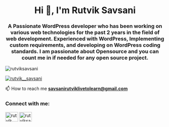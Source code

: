 <h1 align="center">Hi 👋, I'm Rutvik Savsani</h1>
<h3 align="center">A Passionate WordPress developer who has been working on various web technologies for the past 2 years in the field of web development. Experienced with WordPress, Implementing custom requirements, and developing on WordPress coding standards. I am passionate about Opensource and you can count me in if needed for any open source project.</h3>

<p align="left"> <img src="https://komarev.com/ghpvc/?username=rutviksavsani&label=Profile%20views&color=0e75b6&style=flat" alt="rutviksavsani" /> </p>

<p align="left"> <a href="https://twitter.com/rutvik__savsani" target="blank"><img src="https://img.shields.io/twitter/follow/rutvik__savsani?logo=twitter&style=for-the-badge" alt="rutvik__savsani" /></a> </p>


📫 How to reach me **savsanirutviklivetolearn@gmail.com**

<h3 align="left">Connect with me:</h3>
<p align="left">
<a href="https://twitter.com/rutvik__savsani" target="blank"><img align="center" src="https://raw.githubusercontent.com/rahuldkjain/github-profile-readme-generator/master/src/images/icons/Social/twitter.svg" alt="rutvik__savsani" height="30" width="40" /></a>
<a href="https://linkedin.com/in/rutviksavsani" target="blank"><img align="center" src="https://raw.githubusercontent.com/rahuldkjain/github-profile-readme-generator/master/src/images/icons/Social/linked-in-alt.svg" alt="rutviksavsani" height="30" width="40" /></a>
</p>

